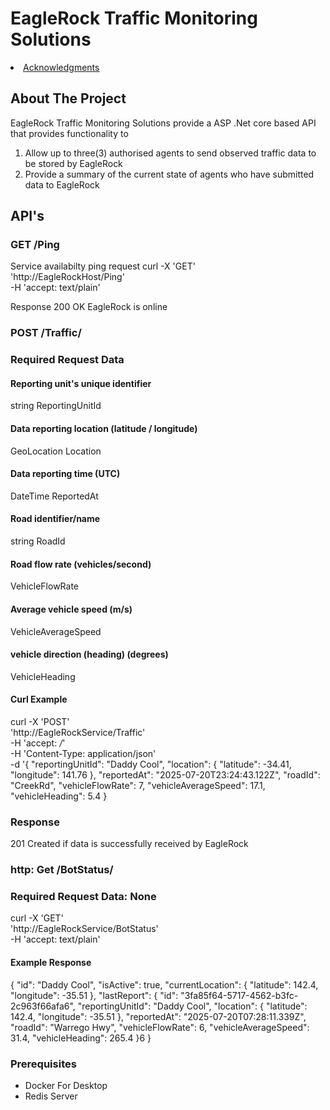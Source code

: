 # EagleRock Traffic Monitoring Solutions
<li><a href="#acknowledgments">Acknowledgments</a></li>
  </ol>
</details>


<!-- ABOUT THE PROJECT -->
## About The Project

EagleRock Traffic Monitoring Solutions provide a ASP .Net core based API that provides functionality to

1) Allow up to three(3) authorised agents to send observed traffic data to be stored by EagleRock
2) Provide a summary of the current state of agents who have submitted data to EagleRock

## API's

### GET /Ping
Service availabilty ping request
curl -X 'GET' \
  'http://EagleRockHost/Ping' \
  -H 'accept: text/plain'

Response
200 OK EagleRock is online

### POST /Traffic/

### Required Request Data

 #### Reporting unit's unique identifier
 string ReportingUnitId

 #### Data reporting location (latitude / longitude)
 GeoLocation Location  

 #### Data reporting time (UTC)  
 DateTime ReportedAt

 #### Road identifier/name
 string RoadId

 #### Road flow rate (vehicles/second)
 VehicleFlowRate 

 #### Average vehicle speed (m/s)
VehicleAverageSpeed

 #### vehicle direction (heading) (degrees)
 VehicleHeading

 #### Curl Example

curl -X 'POST' \
  'http://EagleRockService/Traffic' \
  -H 'accept: */*' \
  -H 'Content-Type: application/json' \
  -d '{
  "reportingUnitId": "Daddy Cool",
  "location": {
    "latitude": -34.41,
    "longitude": 141.76
  },
  "reportedAt": "2025-07-20T23:24:43.122Z",
  "roadId": "CreekRd",
  "vehicleFlowRate": 7,
  "vehicleAverageSpeed": 17.1,
  "vehicleHeading": 5.4
}

### Response
201 Created if data is successfully received by EagleRock

### http: Get /BotStatus/

### Required Request Data: None

curl -X 'GET' \
  'http://EagleRockService/BotStatus' \
  -H 'accept: text/plain'

####  Example Response
  {
    "id": "Daddy Cool",
    "isActive": true,
    "currentLocation": {
      "latitude": 142.4,
      "longitude": -35.51
    },
    "lastReport": {
      "id": "3fa85f64-5717-4562-b3fc-2c963f66afa6",
      "reportingUnitId": "Daddy Cool",
      "location": {
        "latitude": 142.4,
        "longitude": -35.51
      },
      "reportedAt": "2025-07-20T07:28:11.339Z",
      "roadId": "Warrego Hwy",
      "vehicleFlowRate": 6,
      "vehicleAverageSpeed": 31.4,
      "vehicleHeading": 265.4
    }6
  }

### Prerequisites
* Docker For Desktop
* Redis Server

